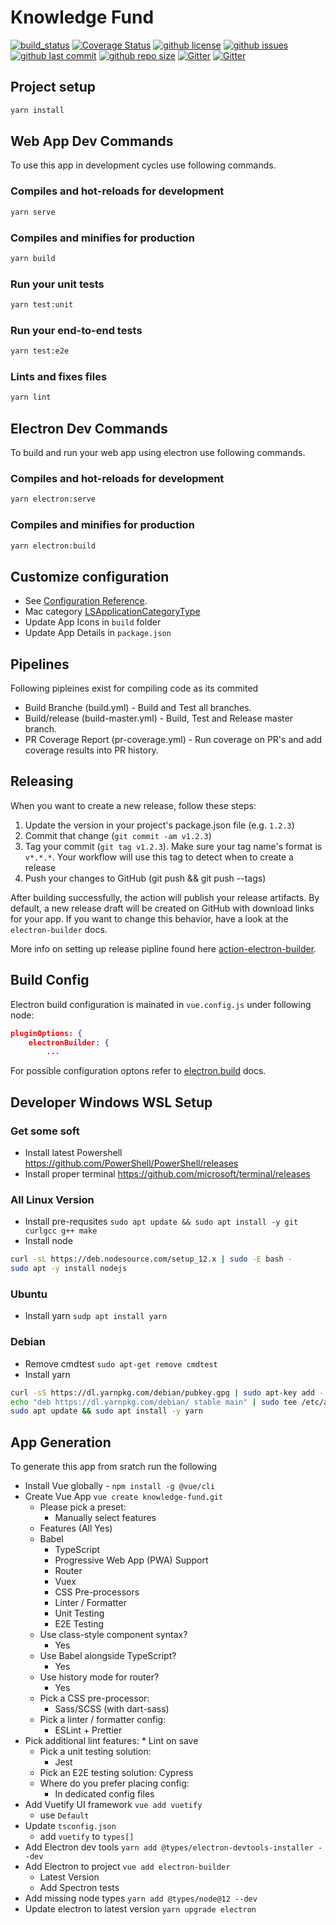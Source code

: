 # Knowledge Fund

[![build_status](https://github.com/governance-foundation/knowledge-fund.git/workflows/build-release/badge.svg)](https://github.com/governance-foundation/knowledge-fund.git/actions?workflow=Build/release)
[![Coverage Status](https://coveralls.io/repos/github/governance-foundation/knowledge-fund.git/badge.svg?branch=master)](https://coveralls.io/github/governance-foundation/knowledge-fund.git?branch=master)
[![github license](https://img.shields.io/github/license/governance-foundation/knowledge-fund.git)](https://github.com/governance-foundation/knowledge-fund.git)
[![github issues](https://img.shields.io/github/issues/governance-foundation/knowledge-fund.git)](https://github.com/governance-foundation/knowledge-fund.git)
[![github last commit](https://img.shields.io/github/last-commit/governance-foundation/knowledge-fund.git)](https://github.com/governance-foundation/knowledge-fund.git)
[![github repo size](https://img.shields.io/github/repo-size/governance-foundation/knowledge-fund.git)](https://github.com/governance-foundation/knowledge-fund.git)
[![Gitter](https://badges.gitter.im/governance-foundation/community.svg)](https://gitter.im/governance-foundation/community?utm_source=badge&utm_medium=badge&utm_campaign=pr-badge)
[![Gitter](https://img.shields.io/badge/forum-Google-orange)](https://groups.google.com/forum/#!forum/governance-foundation)

## Project setup

```bash
yarn install
```

## Web App Dev Commands

To use this app in development cycles use following commands.

### Compiles and hot-reloads for development

```bash
yarn serve
```

### Compiles and minifies for production

```bash
yarn build
```

### Run your unit tests

```bash
yarn test:unit
```

### Run your end-to-end tests

```bash
yarn test:e2e
```

### Lints and fixes files

```bash
yarn lint
```

## Electron Dev Commands

To build and run your web app using electron use following commands.

### Compiles and hot-reloads for development

```bash
yarn electron:serve
```

### Compiles and minifies for production

```bash
yarn electron:build
```

## Customize configuration

* See [Configuration Reference](https://cli.vuejs.org/config/).
* Mac category [LSApplicationCategoryType](https://developer.apple.com/library/content/documentation/General/Reference/InfoPlistKeyReference/Articles/LaunchServicesKeys.html#//apple_ref/doc/uid/TP40009250-SW8)
* Update App Icons in `build` folder
* Update App Details in `package.json`

## Pipelines

Following pipleines exist for compiling code as its commited

* Build Branche (build.yml) - Build and Test all branches.
* Build/release (build-master.yml) - Build, Test and Release master branch.
* PR Coverage Report (pr-coverage.yml) - Run coverage on PR's and add coverage results into PR history.

## Releasing

When you want to create a new release, follow these steps:

1. Update the version in your project's package.json file (e.g. `1.2.3`)
2. Commit that change (`git commit -am v1.2.3`)
3. Tag your commit (`git tag v1.2.3`). Make sure your tag name's format is `v*.*.*`. Your workflow will use this tag to detect when to create a release
4. Push your changes to GitHub (git push && git push --tags)

After building successfully, the action will publish your release artifacts. By default, a new release draft will be created on GitHub with download links for your app. If you want to change this behavior, have a look at the `electron-builder` docs.

More info on setting up release pipline found here [action-electron-builder](https://github.com/samuelmeuli/action-electron-builder).

## Build Config

Electron build configuration is mainated in `vue.config.js` under following node:

```json
pluginOptions: {
    electronBuilder: {
        ...
```

For possible configuration optons refer to [electron.build](https://www.electron.build/configuration/configuration) docs.

## Developer Windows WSL Setup

### Get some soft

* Install latest Powershell https://github.com/PowerShell/PowerShell/releases
* Install proper terminal https://github.com/microsoft/terminal/releases

### All Linux Version

* Install pre-requsites `sudo apt update && sudo apt install -y git curlgcc g++ make`
* Install node

```bash
curl -sL https://deb.nodesource.com/setup_12.x | sudo -E bash -
sudo apt -y install nodejs
```

### Ubuntu

* Install yarn `sudp apt install yarn`

### Debian

* Remove cmdtest `sudo apt-get remove cmdtest`
* Install yarn

```bash
curl -sS https://dl.yarnpkg.com/debian/pubkey.gpg | sudo apt-key add -
echo "deb https://dl.yarnpkg.com/debian/ stable main" | sudo tee /etc/apt/sources.list.d/yarn.list
sudo apt update && sudo apt install -y yarn
```

## App Generation

To generate this app from sratch run the following

* Install Vue globally - `npm install -g @vue/cli`
* Create Vue App `vue create knowledge-fund.git`
  * Please pick a preset:
    * Manually select features
  * Features (All Yes)
  * Babel
    * TypeScript
    * Progressive Web App (PWA) Support
    * Router
    * Vuex
    * CSS Pre-processors
    * Linter / Formatter
    * Unit Testing
    * E2E Testing
  * Use class-style component syntax?
    * Yes
  * Use Babel alongside TypeScript?
    * Yes
  * Use history mode for router?
    * Yes
  * Pick a CSS pre-processor:
    * Sass/SCSS (with dart-sass)
  * Pick a linter / formatter config:
    * ESLint + Prettier
* Pick additional lint features:
      * Lint on save
  * Pick a unit testing solution:
    * Jest
  * Pick an E2E testing solution:
      Cypress
  * Where do you prefer placing config:
    * In dedicated config files
* Add Vuetify UI framework `vue add vuetify`
  * use `Default`
* Update `tsconfig.json`
  * add `vuetify` to `types[]`
* Add Electron dev tools `yarn add @types/electron-devtools-installer --dev`
* Add Electron to project `vue add electron-builder`
  * Latest Version
  * Add Spectron tests
* Add missing node types `yarn add @types/node@12 --dev`
* Update electron to latest version `yarn upgrade electron`
